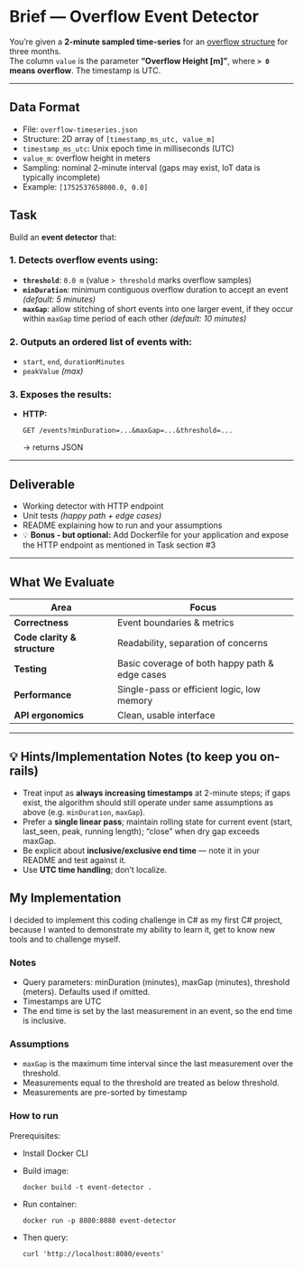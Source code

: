 # Brief — Overflow Event Detector

You’re given a **2-minute sampled time-series** for an [overflow structure](https://en.wikipedia.org/wiki/Sanitary_sewer_overflow) for three months.  
The column `value` is the parameter **“Overflow Height [m]”**, where **`> 0` means overflow**. The timestamp is UTC.

---

## Data Format

- File: `overflow-timeseries.json`
- Structure: 2D array of `[timestamp_ms_utc, value_m]`
- `timestamp_ms_utc`: Unix epoch time in milliseconds (UTC)
- `value_m`: overflow height in meters
- Sampling: nominal 2-minute interval (gaps may exist, IoT data is typically incomplete)
- Example: `[1752537658000.0, 0.0]`

##  Task

Build an **event detector** that:

### 1. Detects overflow events using:
- **`threshold`**: `0.0 m` (value `> threshold` marks overflow samples)  
- **`minDuration`**: minimum contiguous overflow duration to accept an event *(default: 5 minutes)*  
- **`maxGap`**: allow stitching of short events into one larger event, if they occur within `maxGap` time period of each other *(default: 10 minutes)*  

### 2. Outputs an ordered list of events with:
- `start`, `end`, `durationMinutes`  
- `peakValue` *(max)*  

### 3. Exposes the results:
- **HTTP:**  
  ```
  GET /events?minDuration=...&maxGap=...&threshold=...
  ```
  → returns JSON

---

##  Deliverable

-  Working detector with HTTP endpoint  
-  Unit tests *(happy path + edge cases)*  
-  README explaining how to run and your assumptions  
- 💡 **Bonus - but optional:** Add Dockerfile for your application and expose the HTTP endpoint as mentioned in Task section #3

---

## What We Evaluate

| Area | Focus |
|------|-------|
| **Correctness** | Event boundaries & metrics |
| **Code clarity & structure** | Readability, separation of concerns |
| **Testing** | Basic coverage of both happy path & edge cases |
| **Performance** | Single-pass or efficient logic, low memory |
| **API ergonomics** | Clean, usable interface |

---

## 💡 Hints/Implementation Notes (to keep you on-rails)

- Treat input as **always increasing timestamps** at 2-minute steps; if gaps exist, the algorithm should still operate under same assumptions as above (e.g. `minDuration`, `maxGap`).  
- Prefer a **single linear pass**; maintain rolling state for current event (start, last_seen, peak, running length); “close” when dry gap exceeds maxGap.
- Be explicit about **inclusive/exclusive end time** — note it in your README and test against it.  
- Use **UTC time handling**; don’t localize. 

## My Implementation

I decided to implement this coding challenge in C# as my first C# project, because I wanted to demonstrate my ability to learn it, get to know new tools and to challenge myself.

### Notes

- Query parameters: minDuration (minutes), maxGap (minutes), threshold (meters). Defaults used if omitted.
- Timestamps are UTC
- The end time is set by the last measurement in an event, so the end time is inclusive.

### Assumptions

- `maxGap` is the maximum time interval since the last measurement over the threshold.
- Measurements equal to the threshold are treated as below threshold.
- Measurements are pre-sorted by timestamp

### How to run

Prerequisites:
- Install Docker CLI

- Build image:
  ```
  docker build -t event-detector .
  ```
- Run container:
  ```
  docker run -p 8080:8080 event-detector
  ```
- Then query:
  ```
  curl 'http://localhost:8080/events'
  ```
